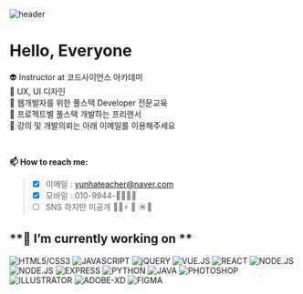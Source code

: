  ![header](https://capsule-render.vercel.app/api?type=waving&color=gradient&height=300&section=header&text=codescience&fontSize=80&animation=fadeIn)
 
 
 # Hello, Everyone  
 
👽 Instructor at 코드사이언스 아카데미 <br>
👻 UX, UI 디자인<br>
👾 웹개발자를 위한 풀스택 Developer 전문교육<br>
🤖 프로젝트별 풀스택 개발하는 프리랜서 <br>
💩 강의 및 개발의뢰는 아래 이메일를 이용해주세요

<br>

 **📫 How to reach me:**
> - [x] 이메일 : yunhateacher@naver.com
> - [X] 모바일 : 010-9944-👻👻👻👻
> - [ ] SNS 하지만 미공개
:cactus::cactus::zap: :rose:  :sunny::whale2:

**🔭 I’m currently working on  **
---


![HTML5/CSS3](https://img.shields.io/badge/HTML-CSS-orange)
![JAVASCRIPT](https://img.shields.io/badge/JAVASCRIPT-green)
![jQUERY](https://img.shields.io/badge/JQUERY-gold)
![VUE.JS](https://img.shields.io/badge/VUE.JS-yellowgreen)
![REACT](https://img.shields.io/badge/REACT-yellowgreen)
![NODE.JS](https://img.shields.io/badge/NODE.JS-orange)
![NODE.JS](https://img.shields.io/badge/MySql-skyblue)
![EXPRESS](https://img.shields.io/badge/EXPRESS-red)
![PYTHON](https://img.shields.io/badge/PYTHON-yellow)
![JAVA](https://img.shields.io/badge/JAVA-black)
![PHOTOSHOP](https://img.shields.io/badge/PHOTOSHOP-deeppink)
![ILLUSTRATOR](https://img.shields.io/badge/ILLUSTRATOR-brown)
![ADOBE-XD](https://img.shields.io/badge/ADOBEXD-purple)
![FIGMA](https://img.shields.io/badge/FIGMA-magenta)

<!--
**PhoebeYoon/PhoebeYoon** is a ✨ _special_ ✨ repository because its `README.md` (this file) appears on your GitHub profile.

Here are some ideas to get you started:


- 🌱 I’m currently learning ...
- 👯 I’m looking to collaborate on ...
- 🤔 I’m looking for help with ...
- 💬 Ask me about ...
- 📫 How to reach me: ...
- 😄 Pronouns: ...
- ⚡ Fun fact: ...
-->
